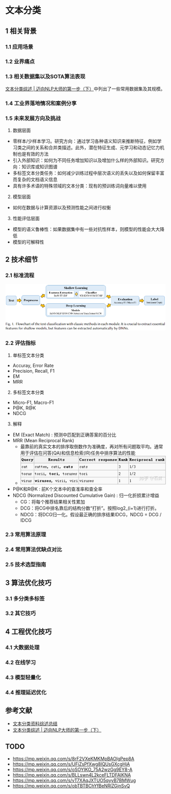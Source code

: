 # 文本分类

## 1 相关背景

### 1.1 应用场景

### 1.2 业界痛点

### 1.3 相关数据集以及SOTA算法表现

[文本分类综述 | 迈向NLP大师的第一步（下）](https://mp.weixin.qq.com/s/YqPzFcDMhgL9-1kmx3YeZg)中列出了一些常用数据集及其规模。

### 1.4 工业界落地情况和案例分享

### 1.5 未来发展方向及挑战
1. 数据层面
  - 零样本/少样本学习。研究方向：通过学习各种语义知识来推断特征，例如学习类之间的关系和合并类描述。此外，潜在特征生成、元学习和动态记忆力机制也是有效的方法
  - 引入外部知识：如何为不同任务增加知识以及增加什么样的外部知识。研究方向：知识库或知识图谱
  - 多标签文本分类任务：如何减少训练过程中层次语义的丢失以及如何保留丰富而复杂的文档语义信息
  - 具有许多术语的特殊领域的文本分类：现有的预训练词向量难以使用
2. 模型层面
  - 如何在数据与计算资源以及预测性能之间进行权衡
3. 性能评估层面
  - 模型的语义鲁棒性：如果数据集中有一些对抗性样本，则模型的性能会大大降低
  - 模型的可解释性

## 2 技术细节

### 2.1 标准流程
![Flowchart of the text classification](https://github.com/songchangyi/Learning/blob/master/NLP/img/text_classification_flowchart.png)

### 2.2 评估指标
1. 单标签文本分类
  - Accuray, Error Rate
  - Precision, Recall, F1
  - EM
  - MRR
2. 多标签文本分类
  - Micro-F1, Macro-F1
  - P@K, R@K
  - NDCG
3. 解释
  - EM (Exact Match) : 预测中匹配到正确答案的百分比
  - MRR (Mean Reciprocal Rank)
    - 最靠前的真实文本的排序取倒数作为准确度，再对所有问题取平均。通常用于评估在问答(QA)和信息检索(IR)任务中排序算法的性能 
    - ![MRR](https://github.com/songchangyi/Learning/blob/master/NLP/img/mrr.jpg)
  - P@K和R@K : 前K个文本中的查准率和查全率
  - NDCG (Normalized Discounted Cumulative Gain) : 归一化折损累计增益
    - CG：将每个推荐结果相关性累加
    - DCG：将CG中排名靠后的结构分数“打折”。按照log2_(i+1)进行打折。
    - NDCG：将DCG归一化。假设最正确的排序结果IDCG，NDCG = DCG / IDCG

### 2.3 常用算法原理

### 2.4 常用算法优缺点对比

### 2.5 技术选型指南

## 3 算法优化技巧

### 3.1 多分类多标签

### 3.2 其它技巧

## 4 工程优化技巧

### 4.1 大数据处理

### 4.2 在线学习

### 4.3 模型轻量化

### 4.4 推理延迟优化

## 参考文献
- [文本分类资料综述总结](https://github.com/xiaoqian19940510/text-classification-surveys)
- [文本分类综述 | 迈向NLP大师的第一步（下）](https://mp.weixin.qq.com/s/YqPzFcDMhgL9-1kmx3YeZg)

## TODO
- https://mp.weixin.qq.com/s/8rF2VXeKMKMpBAOlgPep8A
- https://mp.weixin.qq.com/s/UFiZsPfXwg8lQUsGXcgHjA
- https://mp.weixin.qq.com/s/oSOYIKO_75A2wzGg9EY8-A
- https://mp.weixin.qq.com/s/BLLswn4L2kceFLTDFAlKNA
- https://mp.weixin.qq.com/s/vT7XAqJXTUO5qyyB7BMWug
- https://mp.weixin.qq.com/s/obTBTBChYfBeNRlZGjnSvQ
